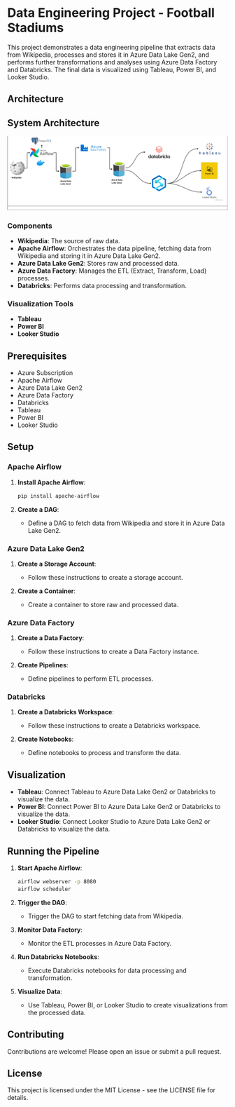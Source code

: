 # Data Engineering Project - Football Stadiums

This project demonstrates a data engineering pipeline that extracts data from Wikipedia, processes and stores it in Azure Data Lake Gen2, and performs further transformations and analyses using Azure Data Factory and Databricks. The final data is visualized using Tableau, Power BI, and Looker Studio.

## Architecture
## System Architecture
![system_architecture.png](assets%2Fsystem_architecture.png)

### Components

- **Wikipedia**: The source of raw data.
- **Apache Airflow**: Orchestrates the data pipeline, fetching data from Wikipedia and storing it in Azure Data Lake Gen2.
- **Azure Data Lake Gen2**: Stores raw and processed data.
- **Azure Data Factory**: Manages the ETL (Extract, Transform, Load) processes.
- **Databricks**: Performs data processing and transformation.

### Visualization Tools

- **Tableau**
- **Power BI**
- **Looker Studio**

## Prerequisites

- Azure Subscription
- Apache Airflow
- Azure Data Lake Gen2
- Azure Data Factory
- Databricks
- Tableau
- Power BI
- Looker Studio

## Setup

### Apache Airflow

1. **Install Apache Airflow**:

    ```sh
    pip install apache-airflow
    ```

2. **Create a DAG**:

    - Define a DAG to fetch data from Wikipedia and store it in Azure Data Lake Gen2.

### Azure Data Lake Gen2

1. **Create a Storage Account**:

    - Follow these instructions to create a storage account.

2. **Create a Container**:

    - Create a container to store raw and processed data.

### Azure Data Factory

1. **Create a Data Factory**:

    - Follow these instructions to create a Data Factory instance.

2. **Create Pipelines**:

    - Define pipelines to perform ETL processes.

### Databricks

1. **Create a Databricks Workspace**:

    - Follow these instructions to create a Databricks workspace.

2. **Create Notebooks**:

    - Define notebooks to process and transform the data.

## Visualization

- **Tableau**: Connect Tableau to Azure Data Lake Gen2 or Databricks to visualize the data.
- **Power BI**: Connect Power BI to Azure Data Lake Gen2 or Databricks to visualize the data.
- **Looker Studio**: Connect Looker Studio to Azure Data Lake Gen2 or Databricks to visualize the data.

## Running the Pipeline

1. **Start Apache Airflow**:

    ```sh
    airflow webserver -p 8080
    airflow scheduler
    ```

2. **Trigger the DAG**:

    - Trigger the DAG to start fetching data from Wikipedia.

3. **Monitor Data Factory**:

    - Monitor the ETL processes in Azure Data Factory.

4. **Run Databricks Notebooks**:

    - Execute Databricks notebooks for data processing and transformation.

5. **Visualize Data**:

    - Use Tableau, Power BI, or Looker Studio to create visualizations from the processed data.

## Contributing

Contributions are welcome! Please open an issue or submit a pull request.

## License

This project is licensed under the MIT License - see the LICENSE file for details.

